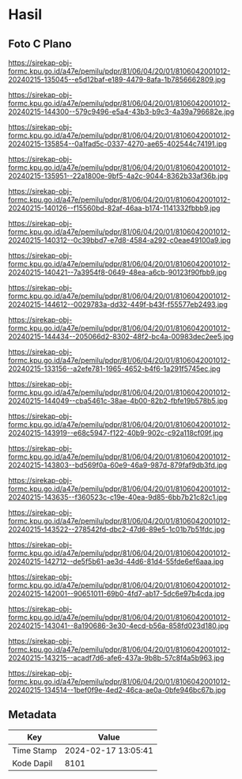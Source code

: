 # Hasil

## Foto C Plano

https://sirekap-obj-formc.kpu.go.id/a47e/pemilu/pdpr/81/06/04/20/01/8106042001012-20240215-135045--e5d12baf-e189-4479-8afa-1b7856662809.jpg

https://sirekap-obj-formc.kpu.go.id/a47e/pemilu/pdpr/81/06/04/20/01/8106042001012-20240215-144300--579c9496-e5a4-43b3-b9c3-4a39a796682e.jpg

https://sirekap-obj-formc.kpu.go.id/a47e/pemilu/pdpr/81/06/04/20/01/8106042001012-20240215-135854--0a1fad5c-0337-4270-ae65-402544c74191.jpg

https://sirekap-obj-formc.kpu.go.id/a47e/pemilu/pdpr/81/06/04/20/01/8106042001012-20240215-135951--22a1800e-9bf5-4a2c-9044-8362b33af36b.jpg

https://sirekap-obj-formc.kpu.go.id/a47e/pemilu/pdpr/81/06/04/20/01/8106042001012-20240215-140126--f15560bd-82af-46aa-b174-1141332fbbb9.jpg

https://sirekap-obj-formc.kpu.go.id/a47e/pemilu/pdpr/81/06/04/20/01/8106042001012-20240215-140312--0c39bbd7-e7d8-4584-a292-c0eae49100a9.jpg

https://sirekap-obj-formc.kpu.go.id/a47e/pemilu/pdpr/81/06/04/20/01/8106042001012-20240215-140421--7a3954f8-0649-48ea-a6cb-90123f90fbb9.jpg

https://sirekap-obj-formc.kpu.go.id/a47e/pemilu/pdpr/81/06/04/20/01/8106042001012-20240215-144612--0029783a-dd32-449f-b43f-f55577eb2493.jpg

https://sirekap-obj-formc.kpu.go.id/a47e/pemilu/pdpr/81/06/04/20/01/8106042001012-20240215-144434--205066d2-8302-48f2-bc4a-00983dec2ee5.jpg

https://sirekap-obj-formc.kpu.go.id/a47e/pemilu/pdpr/81/06/04/20/01/8106042001012-20240215-133156--a2efe781-1965-4652-b4f6-1a291f5745ec.jpg

https://sirekap-obj-formc.kpu.go.id/a47e/pemilu/pdpr/81/06/04/20/01/8106042001012-20240215-144049--cba5461c-38ae-4b00-82b2-fbfe19b578b5.jpg

https://sirekap-obj-formc.kpu.go.id/a47e/pemilu/pdpr/81/06/04/20/01/8106042001012-20240215-143919--e68c5947-f122-40b9-902c-c92a118cf09f.jpg

https://sirekap-obj-formc.kpu.go.id/a47e/pemilu/pdpr/81/06/04/20/01/8106042001012-20240215-143803--bd569f0a-60e9-46a9-987d-879faf9db3fd.jpg

https://sirekap-obj-formc.kpu.go.id/a47e/pemilu/pdpr/81/06/04/20/01/8106042001012-20240215-143635--f360523c-c19e-40ea-9d85-6bb7b21c82c1.jpg

https://sirekap-obj-formc.kpu.go.id/a47e/pemilu/pdpr/81/06/04/20/01/8106042001012-20240215-143522--278542fd-dbc2-47d6-89e5-1c01b7b51fdc.jpg

https://sirekap-obj-formc.kpu.go.id/a47e/pemilu/pdpr/81/06/04/20/01/8106042001012-20240215-142712--de5f5b61-ae3d-44d6-81d4-55fde6ef6aaa.jpg

https://sirekap-obj-formc.kpu.go.id/a47e/pemilu/pdpr/81/06/04/20/01/8106042001012-20240215-142001--90651011-69b0-4fd7-ab17-5dc6e97b4cda.jpg

https://sirekap-obj-formc.kpu.go.id/a47e/pemilu/pdpr/81/06/04/20/01/8106042001012-20240215-143041--8a190686-3e30-4ecd-b56a-858fd023d180.jpg

https://sirekap-obj-formc.kpu.go.id/a47e/pemilu/pdpr/81/06/04/20/01/8106042001012-20240215-143215--acadf7d6-afe6-437a-9b8b-57c8f4a5b963.jpg

https://sirekap-obj-formc.kpu.go.id/a47e/pemilu/pdpr/81/06/04/20/01/8106042001012-20240215-134514--1bef0f9e-4ed2-46ca-ae0a-0bfe946bc67b.jpg


## Metadata

| Key        | Value               |
| ---------- | ------------------- |
| Time Stamp | 2024-02-17 13:05:41 |
| Kode Dapil | 8101                |



